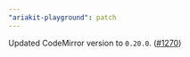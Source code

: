 ```yaml
---
"ariakit-playground": patch
---
```


Updated CodeMirror version to `0.20.0`. ([#1270](https://github.com/ariakit/ariakit/pull/1270))
